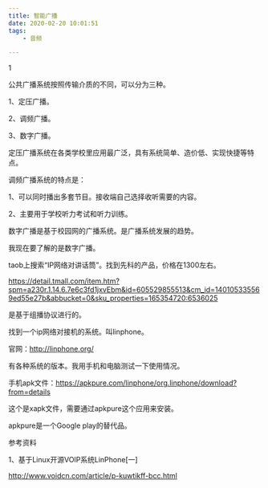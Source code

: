```yaml
---
title: 智能广播
date: 2020-02-20 10:01:51
tags:
	- 音频

---
```


1

公共广播系统按照传输介质的不同，可以分为三种。

1、定压广播。

2、调频广播。

3、数字广播。



定压广播系统在各类学校里应用最广泛，具有系统简单、造价低、实现快捷等特点。

调频广播系统的特点是：

1、可以同时播出多套节目。接收端自己选择收听需要的内容。

2、主要用于学校听力考试和听力训练。

数字广播是基于校园网的广播系统。是广播系统发展的趋势。



我现在要了解的是数字广播。

taob上搜索“IP网络对讲话筒”。找到先科的产品，价格在1300左右。



https://detail.tmall.com/item.htm?spm=a230r.1.14.6.7e6c3fd1jxvEbm&id=605529855513&cm_id=140105335569ed55e27b&abbucket=0&sku_properties=165354720:6536025

是基于组播协议进行的。



找到一个ip网络对接机的系统。叫linphone。

官网：http://linphone.org/

有各种系统的版本。我用手机和电脑测试一下使用情况。

手机apk文件：https://apkpure.com/linphone/org.linphone/download?from=details

这个是xapk文件，需要通过apkpure这个应用来安装。

apkpure是一个Google play的替代品。



参考资料

1、基于Linux开源VOIP系统LinPhone[一]

http://www.voidcn.com/article/p-kuwtikff-bcc.html